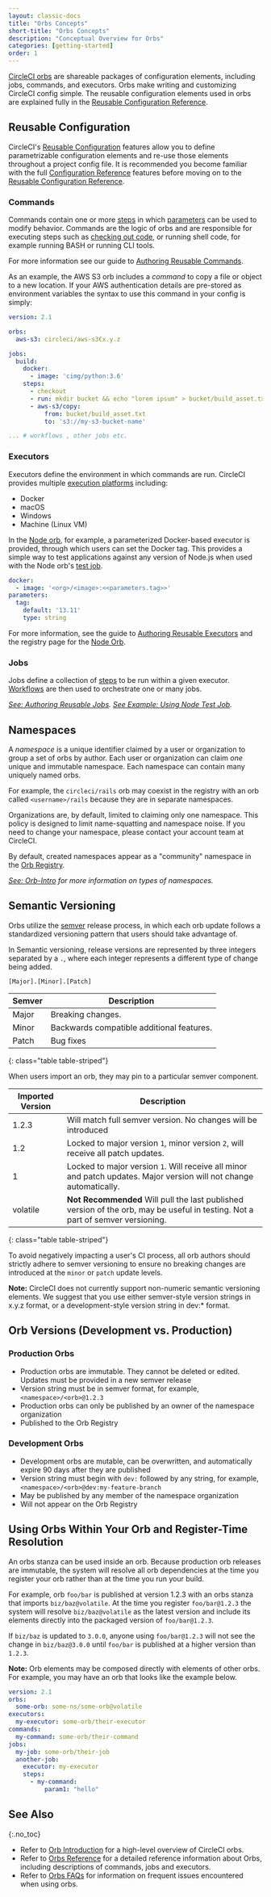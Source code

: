 ```yaml
---
layout: classic-docs
title: "Orbs Concepts"
short-title: "Orbs Concepts"
description: "Conceptual Overview for Orbs"
categories: [getting-started]
order: 1
---
```


[CircleCI orbs](https://circleci.com/orbs/) are shareable packages of configuration elements, including jobs, commands, and executors. Orbs make writing and customizing CircleCI config simple. The reusable configuration elements used in orbs are explained fully in the [Reusable Configuration Reference]({{site.baseurl}}/2.0/reusing-config/).

## Reusable Configuration

CircleCI's [Reusable Configuration]({{site.baseurl}}/2.0/reusing-config/) features allow you to define parametrizable configuration elements and re-use those elements throughout a project config file. It is recommended you become familiar with the full [Configuration Reference]({{site.baseurl}}/2.0/configuration-reference/) features before moving on to the [Reusable Configuration Reference]({{site.baseurl}}/2.0/reusing-config/).

### Commands
Commands contain one or more [steps]() in which [parameters]() can be used to modify behavior. Commands are the logic of orbs and are responsible for executing steps such as [checking out code](https://circleci.com/docs/2.0/configuration-reference/#checkout), or running shell code, for example running BASH or running CLI tools.

For more information see our guide to [Authoring Reusable Commands]({{site.baseurl}}/2.0/reusing-config/#authoring-reusable-commands).

As an example, the AWS S3 orb includes a _command_ to copy a file or object to a new location. If your AWS authentication details are pre-stored as environment variables the syntax to use this command in your config is simply:

```yaml
version: 2.1

orbs:
  aws-s3: circleci/aws-s3€x.y.z

jobs:
  build:
    docker:
      - image: 'cimg/python:3.6'
    steps:
      - checkout
      - run: mkdir bucket && echo "lorem ipsum" > bucket/build_asset.txt
      - aws-s3/copy:
          from: bucket/build_asset.txt
          to: 's3://my-s3-bucket-name'

... # workflows , other jobs etc.
```

### Executors

Executors define the environment in which commands are run. CircleCI provides multiple [execution platforms]({{site.baseurl}}/2.0/configuration-reference/#docker--machine--macos--windows-executor) including:
  - Docker
  - macOS
  - Windows
  - Machine (Linux VM)

In the [Node orb](https://circleci.com/orbs/registry/orb/circleci/node), for example, a parameterized Docker-based executor is provided, through which users can set the Docker tag. This provides a simple way to test applications against any version of Node.js when used with the Node orb's [test job](https://circleci.com/orbs/registry/orb/circleci/node#usage-run_matrix_testing).

```yaml
docker:
  - image: '<org>/<image>:<<parameters.tag>>'
parameters:
  tag:
    default: '13.11'
    type: string
```

For more information, see the guide to [Authoring Reusable Executors]({{site.baseurl}}/2.0/reusing-config/#authoring-reusable-executors) and the registry page for the [Node Orb](https://circleci.com/orbs/registry/orb/circleci/node#executors-default).

### Jobs
Jobs define a collection of [steps](https://circleci.com/docs/2.0/configuration-reference/#steps) to be run within a given executor. [Workflows]() are then used to orchestrate one or many jobs.

_[See: Authoring Reusable Jobs]({{site.baseurl}}/2.0/reusing-config/#authoring-parameterized-jobs)._
_[See Example: Using Node Test Job](https://circleci.com/orbs/registry/orb/circleci/node#usage-run_matrix_testing)._

## Namespaces

A _namespace_ is a unique identifier claimed by a user or organization to group a set of orbs by author. Each user or organization can claim _one_ unique and immutable namespace. Each namespace can contain many uniquely named orbs.

For example, the `circleci/rails` orb may coexist in the registry with an orb called `<username>/rails` because they are in separate namespaces.

Organizations are, by default, limited to claiming only one namespace. This policy is designed to limit name-squatting and namespace noise. If you need to change your namespace, please contact your account team at CircleCI.

By default, created namespaces appear as a "community" namespace in the [Orb Registry](https://circleci.com/orbs/registry/).

_[See: Orb-Intro](https://circleci.com/orbs/registry/orb/circleci/node#executors-default) for more information on types of namespaces._

## Semantic Versioning

Orbs utilize the [semver](https://semver.org/) release process, in which each orb update follows a standardized versioning pattern that users should take advantage of.

In Semantic versioning, release versions are represented by three integers separated by a `.`, where each integer represents a different type of change being added.

```
[Major].[Minor].[Patch]
```

| Semver  | Description |
| ------------- | ------------- |
| Major | Breaking changes.  |
| Minor  | Backwards compatible additional features.  |
| Patch  | Bug fixes |
{: class="table table-striped"}

When users import an orb, they may pin to a particular semver component.

| Imported Version  | Description |
| ------------- | ------------- |
| 1.2.3 | Will match full semver version. No changes will be introduced  |
| 1.2  | Locked to major version `1`, minor version `2`, will receive all patch updates.  |
| 1 | Locked to major version `1`. Will receive all minor and patch updates. Major version will not change automatically.|
| volatile | **Not Recommended** Will pull the last published version of the orb, may be useful in testing. Not a part of semver versioning.|
{: class="table table-striped"}

To avoid negatively impacting a user's CI process, all orb authors should strictly adhere to semver versioning to ensure no breaking changes are introduced at the `minor` or `patch` update levels.

**Note:** CircleCI does not currently support non-numeric semantic versioning elements. We suggest that you use either semver-style version strings in x.y.z format, or a development-style version string in dev:* format.

## Orb Versions (Development vs. Production)

### Production Orbs

- Production orbs are immutable. They cannot be deleted or edited. Updates must be provided in a new semver release
- Version string must be in semver format, for example, `<namespace>/<orb>@1.2.3`
- Production orbs can only be published by an owner of the namespace organization
- Published to the Orb Registry

### Development Orbs

- Development orbs are mutable, can be overwritten, and automatically expire 90 days after they are published
- Version string must begin with `dev:` followed by any string, for example, `<namespace>/<orb>@dev:my-feature-branch`
- May be published by any member of the namespace organization
- Will not appear on the Orb Registry

## Using Orbs Within Your Orb and Register-Time Resolution

An orbs stanza can be used inside an orb. Because production orb releases are immutable, the system will resolve all orb dependencies at the time you register your orb rather than at the time you run your build.

For example, orb `foo/bar` is published at version 1.2.3 with an orbs stanza that imports `biz/baz@volatile`. At the time you register `foo/bar@1.2.3` the system will resolve `biz/baz@volatile` as the latest version and include its elements directly into the packaged version of `foo/bar@1.2.3`.

If `biz/baz` is updated to `3.0.0`, anyone using `foo/bar@1.2.3` will not see the change in `biz/baz@3.0.0` until `foo/bar` is published at a higher version than `1.2.3`.

**Note:** Orb elements may be composed directly with elements of other orbs. For example, you may have an orb that looks like the example below.

```yaml
version: 2.1
orbs:
  some-orb: some-ns/some-orb@volatile
executors:
  my-executor: some-orb/their-executor
commands:
  my-command: some-orb/their-command
jobs:
  my-job: some-orb/their-job
  another-job:
    executor: my-executor
    steps:
      - my-command:
          param1: "hello"
```

## See Also
{:.no_toc}

- Refer to [Orb Introduction]({{site.baseurl}}/2.0/orb-intro/) for a high-level overview of CircleCI orbs.
- Refer to [Orbs Reference]({{site.baseurl}}/2.0/reusing-config/) for a detailed reference information about Orbs, including descriptions of commands, jobs and executors.
- Refer to [Orbs FAQs]({{site.baseurl}}/2.0/orbs-faq/) for information on frequent issues encountered when using orbs.
